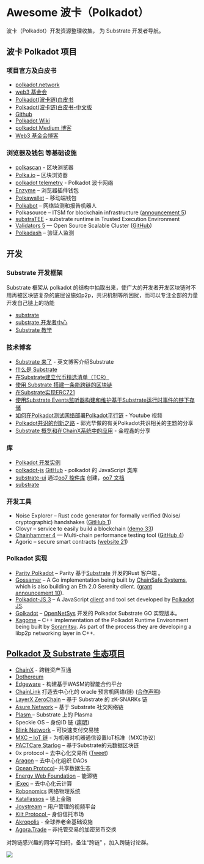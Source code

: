 # Awesome 波卡（Polkadot）

波卡（Polkadot）开发资源整理收集， 为 Substrate 开发者导航。

## 波卡 Polkadot 项目

### 项目官方及白皮书
* [polkadot.network](https://polkadot.network/)
* [web3 基金会](https://web3.foundation/)
* [Polkadot(波卡链)白皮书](https://polkadot.network/PolkaDotPaper.pdf)
* [Polkadot(波卡链)白皮书-中文版](https://learnblockchain.cn/2019/05/17/polkadot-whitepaper/)
* [Github](https://github.com/paritytech/polkadot)
* [Polkadot Wiki](http://wiki.polkadot.network/)
* [polkadot Medium 博客](https://medium.com/polkadot-network)
* [Web3 基金会博客](https://medium.com/web3foundation)

### 浏览器及钱包 等基础设施

* [polkascan](https://polkascan.io/) - 区块浏览器
* [Polka.io](http://polka.io/) – 区块浏览器
* [polkadot telemetry](https://telemetry.polkadot.io/#/Alexander) - Polkadot 波卡网络
* [Enzyme](https://getenzyme.dev) – 浏览器插件钱包
* [Polkawallet](https://polkawallet.io) – 移动端钱包
* [Polkabot](https://gitlab.com/Polkabot) – 网络监测和报告机器人
* Polkasource – ITSM for blockchain infrastructure ([announcement 5](https://medium.com/polkadot-network/deploying-substrate-polkadot-nodes-with-polkasource-5835a7bea1b3))
* [substraTEE](https://github.com/scs/substraTEE) - substrate runtime in Trusted Execution Environment
* [Validators 5](http://validators.com/) — Open Source Scalable Cluster ([GitHub](https://github.com/Validators))
* [Polkadash](http://polkadash.io/) – 验证人监测

## 开发

### Substrate 开发框架

Substrate 框架从 polkadot 的结构中抽取出来，使广大的开发者开发区块链时不用再被区块链复杂的底层设施如p2p，共识机制等所困扰，而可以专注全部的力量开发自己链上的功能

* [substrate](https://www.parity.io/substrate/)
* [substrate 开发者中心](https://docs.substrate.dev)
* [Substrate 教学](https://shawntabrizi.com/substrate-collectables-workshop/#/)

### 技术博客

* [Substrate 来了](https://www.parity.io/substrate-has-arrived/) - 英文博客介绍Substrate
* [什么是 Substrate](https://medium.com/paritytech/what-is-substrate-29af4231d7e0) 
* [在Substrate建立代币精选清单（TCR）](https://github.com/gautamdhameja/substrate-tcr)
* [使用 Substrate 搭建一条能跨链的区块链](https://learnblockchain.cn/2019/05/30/create-chain-on-substrate/)
* [在Substrate实现ERC721](https://github.com/parity-samples/substrate-erc721)
* [使用Substrate Events监听器构建和维护基于Substrate运行时事件的链下存储](https://github.com/parity-samples/substrate-events-listener)
* [如何在Polkadot测试网络部署Polkadot平行链](https://www.youtube.com/watch?v=pDqkzvA4C0E) - Youtube 视频
* [Polkadot共识的创新之路](https://mp.weixin.qq.com/s/183qRjjoVqCyK7zPfgH6HA) - 郭光华做的有关Polkadot共识相关的主题的分享
* [Substrate 概览和在ChainX系统中的应用](https://mp.weixin.qq.com/s/AjQ10yk-VsmS-HdREgjBTQ) - 金程鑫的分享

### 库

* [Polkadot 开发实例](http://wiki.polkadot.network/en/latest/polkadot/build/examples/)
* [polkadot-js](https://polkadot.js.org/api) [GitHub](https://github.com/polkadot-js) - polkadot 的 JavaScript 类库
* [substrate-ui](https://github.com/paritytech/substrate-ui) 通过[oo7 控件库](https://github.com/paritytech/oo7) 创建，[oo7 文档](https://paritytech.github.io/oo7/)
* [substrate](https://www.parity.io/substrate/)

### 开发工具

* Noise Explorer – Rust code generator for formally verified (Noise/ cryptographic) handshakes ([GitHub 1](https://github.com/SymbolicSoft/noiseexplorer))
* Clovyr – service to easily build a blockchain ([demo 33](https://twitter.com/web3jp/status/1024808350658093056))
* [Chainhammer 4](https://github.com/drandreaskrueger/chainhammer) — Multi-chain performance testing tool ([GitHub 4](https://github.com/drandreaskrueger/chainhammer))
* Agoric – secure smart contracts ([website 21](https://agoric.com/))

### Polkadot 实现

* [Parity Polkadot](https://github.com/paritytech/polkadot) – Parity 基于[Substrate](https://github.com/paritytech/substrate) 开发的Rust 客户端 。
* [Gossamer](https://github.com/ChainSafeSystems/gossamer) – A Go implementation being built by [ChainSafe Systems](https://github.com/ChainSafeSystems), which is also building an Eth 2.0 Serenity client. ([grant announcement 10](https://medium.com/web3foundation/w3f-grants-chainsafe-to-implement-polkadot-runtime-environment-in-go-ca4973c9edaf)).
* [Polkadot-JS 3](https://github.com/polkadot-js) – A JavaScript [client](https://github.com/polkadot-js/client) and tool set developed by [Polkadot JS](https://polkadot.js.org/).
* [Golkadot](https://github.com/opennetsys/golkadot) – [OpenNetSys](https://opennetsys.com/) 开发的  Polkadot Substrate GO 实现版本。
* [Kagome](https://github.com/soramitsu/kagome) – C++ implementation of the Polkadot Runtime Environment being built by [Soramitsu](https://github.com/soramitsu). As part of the process they are developing a libp2p networking layer in C++.


## [Polkadot 及 Substrate 生态项目](https://forum.web3.foundation/t/teams-building-on-polkadot/67)

* [ChainX](https://chainx.org/) - 跨链资产互通
* [Dothereum](https://twitter.com/dothereum?lang=en)
* [Edgeware](https://edgewa.re/) - 构建基于WASM的智能合约平台
* [ChainLink](https://chain.link) 打造去中心化的 oracle 预言机网络(链) ([合作声明](https://medium.com/web3foundation/web3-foundation-and-chainlink-announce-collaboration-df55ed462a3a))
* [LayerX ZeroChain](https://github.com/LayerXcom/zero-chain) – 基于 Substrate 的 zK-SNARKs 链
* [Asure Network](https://www.asure.network/) – 基于 Substrate 社交网络链
* [Plasm ](https://github.com/stakedtechnologies/Plasm)  – Substrate 上的 Plasma
* Speckle OS – 身份ID 链 ([声明](https://medium.com/polkadot-network/dots-and-speckle-paving-the-way-forward-for-the-new-web-691beed50f1a))
* [Blink Network](https://blink.network/) – 可快速支付交易链
* [MXC – IoT 链](https://www.mxc.org/)  - 为机器对机器通信设置IoT标准（MXC协议）
* [PACTCare Starlog](https://github.com/PACTCare/Starlog) – 基于Substrate的元数据区块链 
* 0x protocol – 去中心化交易所 ([Tweet](https://twitter.com/recmo/status/1081637877027549190?s=09))
* [Aragon](https://twitter.com/rzurrer/status/1090201496753504259) – 去中心化组织 DAOs
* [ Ocean Protocol](https://blog.oceanprotocol.com/decentralized-web-summit-2018-highlights-a6376edefb01)– 共享数据生态
* [Energy Web Foundation](https://www.parity.io/private-transactions-webassembly-and-permissioning-new-features-energy-web-foundation-blockchain-for-energy/) – 能源链
* [iExec](https://medium.com/iex-ec/dev-letter-24-sidechain-approach-7cab5de2e54a) – 去中心化云计算
* [Robonomics](https://twitter.com/AIRA_Robonomics/status/1079001376452210689) 网络物理系统
* [Katallassos](https://katallassos.com/) – 链上金融
* [Joystream](https://blog.joystream.org/sparta/) – 用户管理的视频平台 
* [Kilt Protocol ](https://kiltprotocol.com/)– 身份信托市场
* [Akropolis](https://medium.com/akropolis/hello-world-ae16b654ba71) - 全球养老金基础设施
* [Agora.Trade](https//agora.trade/) – 非托管交易的加密货币交换

对跨链感兴趣的同学可扫码，备注“跨链” ，加入跨链讨论群。

![](https://img.learnblockchain.cn/qrcode/xiaona_qrcode2.jpeg)